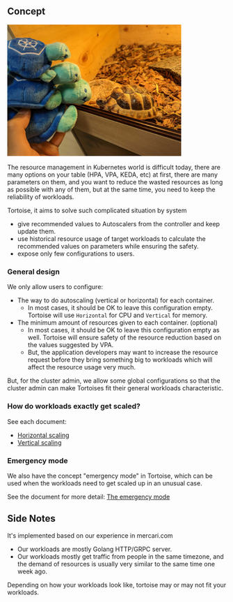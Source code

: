 ## Concept

<img alt="Tortoise" src="images/tortoise.jpg" width="400px"/>

The resource management in Kubernetes world is difficult today,
there are many options on your table (HPA, VPA, KEDA, etc) at first, 
there are many parameters on them,
and you want to reduce the wasted resources as long as possible with any of them, 
but at the same time, you need to keep the reliability of workloads.

Tortoise, it aims to solve such complicated situation by system
- give recommended values to Autoscalers from the controller and keep update them.
- use historical resource usage of target workloads to calculate the recommended values on parameters while ensuring the safety.
- expose only few configurations to users.

### General design

We only allow users to configure:
- The way to do autoscaling (vertical or horizontal) for each container.
  - In most cases, it should be OK to leave this configuration empty. Tortoise will use `Horizontal` for CPU and `Vertical` for memory. 
- The minimum amount of resources given to each container. (optional)
  - In most cases, it should be OK to leave this configuration empty as well. Tortoise will ensure safety of the resource reduction based on the values suggested by VPA.
  - But, the application developers may want to increase the resource request before they bring something big to workloads which will affect the resource usage very much.

But, for the cluster admin, we allow some global configurations 
so that the cluster admin can make Tortoises fit their general workloads characteristic.

### How do workloads exactly get scaled?

See each document:
- [Horizontal scaling](./horizontal.md) 
- [Vertical scaling](./vertical.md)

### Emergency mode

We also have the concept "emergency mode" in Tortoise, 
which can be used when the workloads need to get scaled up in an unusual case.

See the document for more detail: [The emergency mode](./emergency.md)

## Side Notes

It's implemented based on our experience in mercari.com

- Our workloads are mostly Golang HTTP/GRPC server.
- Our workloads mostly get traffic from people in the same timezone, and the demand of resources is usually very similar to the same time one week ago.

Depending on how your workloads look like, tortoise may or may not fit your workloads.
